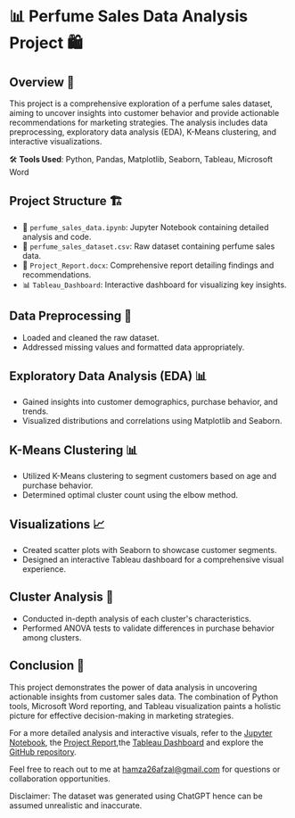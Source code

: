 # 📊 Perfume Sales Data Analysis Project 🛍️

## Overview 📝

This project is a comprehensive exploration of a perfume sales dataset, aiming to uncover insights into customer behavior and provide actionable recommendations for marketing strategies. The analysis includes data preprocessing, exploratory data analysis (EDA), K-Means clustering, and interactive visualizations.

🛠️ **Tools Used**: Python, Pandas, Matplotlib, Seaborn, Tableau, Microsoft Word

## Project Structure 🏗️

- 📁 `perfume_sales_data.ipynb`: Jupyter Notebook containing detailed analysis and code.
- 📂 `perfume_sales_dataset.csv`: Raw dataset containing perfume sales data.
- 📄 `Project_Report.docx`: Comprehensive report detailing findings and recommendations.
- 📊 `Tableau_Dashboard`: Interactive dashboard for visualizing key insights.

## Data Preprocessing 🧹

- Loaded and cleaned the raw dataset.
- Addressed missing values and formatted data appropriately.

## Exploratory Data Analysis (EDA) 📊

- Gained insights into customer demographics, purchase behavior, and trends.
- Visualized distributions and correlations using Matplotlib and Seaborn.

## K-Means Clustering 📊

- Utilized K-Means clustering to segment customers based on age and purchase behavior.
- Determined optimal cluster count using the elbow method.

## Visualizations 📈

- Created scatter plots with Seaborn to showcase customer segments.
- Designed an interactive Tableau dashboard for a comprehensive visual experience.

## Cluster Analysis 🧮

- Conducted in-depth analysis of each cluster's characteristics.
- Performed ANOVA tests to validate differences in purchase behavior among clusters.

## Conclusion 🎉

This project demonstrates the power of data analysis in uncovering actionable insights from customer sales data. The combination of Python tools, Microsoft Word reporting, and Tableau visualization paints a holistic picture for effective decision-making in marketing strategies.

For a more detailed analysis and interactive visuals, refer to the [Jupyter Notebook](data_analysis.ipynb), the [Project Report](Project_Report.docx),the [Tableau Dashboard](Tableau_Dashboard) and explore the [GitHub repository](https://github.com/hamzaafzalv/your_perfume_shop).

Feel free to reach out to me at [hamza26afzal@gmail.com](mailto:hamza26afzal@gmail.com) for questions or collaboration opportunities.

Disclaimer: The dataset was generated using ChatGPT hence can be assumed unrealistic and inaccurate.
